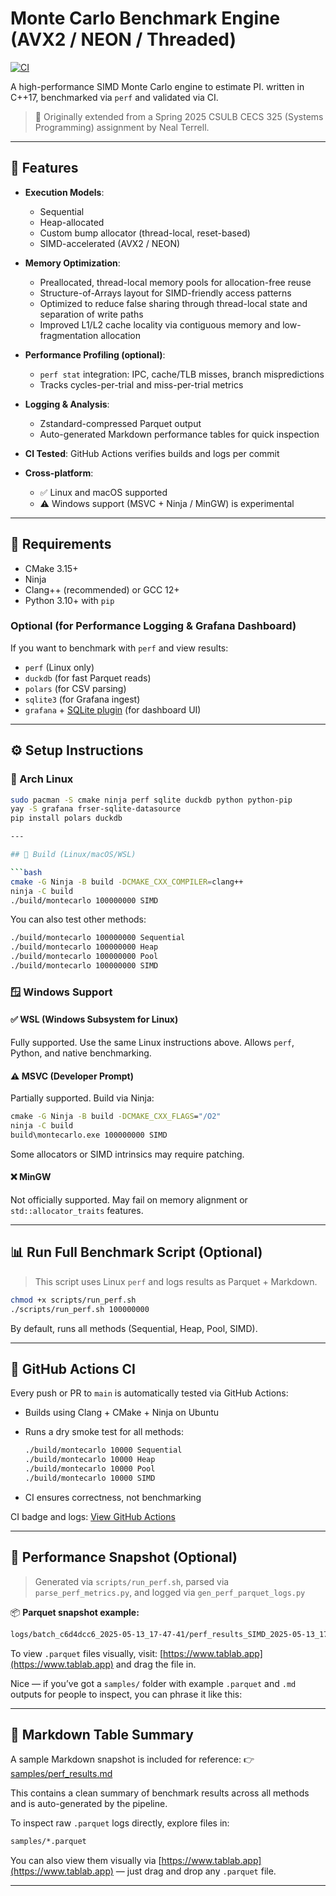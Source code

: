# Monte Carlo Benchmark Engine (AVX2 / NEON / Threaded)

[![CI](https://github.com/yushasama/montecarlo-benchmarking-engine/actions/workflows/ci.yml/badge.svg)](https://github.com/yushasama/montecarlo-benchmarking-engine/actions)

A high-performance SIMD Monte Carlo engine to estimate PI. written in C++17, benchmarked via `perf` and validated via CI.

> 🔬 Originally extended from a Spring 2025 CSULB CECS 325 (Systems Programming) assignment by Neal Terrell.

---

## 🧩 Features

* **Execution Models**:

  * Sequential
  * Heap-allocated
  * Custom bump allocator (thread-local, reset-based)
  * SIMD-accelerated (AVX2 / NEON)

* **Memory Optimization**:

  * Preallocated, thread-local memory pools for allocation-free reuse
  * Structure-of-Arrays layout for SIMD-friendly access patterns
  * Optimized to reduce false sharing through thread-local state and separation of write paths
  * Improved L1/L2 cache locality via contiguous memory and low-fragmentation allocation

* **Performance Profiling (optional)**:

  * `perf stat` integration: IPC, cache/TLB misses, branch mispredictions
  * Tracks cycles-per-trial and miss-per-trial metrics

* **Logging & Analysis**:

  * Zstandard-compressed Parquet output
  * Auto-generated Markdown performance tables for quick inspection

* **CI Tested**: GitHub Actions verifies builds and logs per commit

* **Cross-platform**:

  * ✅ Linux and macOS supported
  * ⚠️ Windows support (MSVC + Ninja / MinGW) is experimental

---

## 🧠 Requirements

* CMake 3.15+
* Ninja
* Clang++ (recommended) or GCC 12+
* Python 3.10+ with `pip`

### Optional (for Performance Logging & Grafana Dashboard)

If you want to benchmark with `perf` and view results:

* `perf` (Linux only)
* `duckdb` (for fast Parquet reads)
* `polars` (for CSV parsing)
* `sqlite3` (for Grafana ingest)
* `grafana` + [SQLite plugin](https://grafana.com/grafana/plugins/frser-sqlite-datasource/) (for dashboard UI)

---

## ⚙️ Setup Instructions

### 🐧 Arch Linux
```bash
sudo pacman -S cmake ninja perf sqlite duckdb python python-pip
yay -S grafana frser-sqlite-datasource
pip install polars duckdb

---

## 🔧 Build (Linux/macOS/WSL)

```bash
cmake -G Ninja -B build -DCMAKE_CXX_COMPILER=clang++
ninja -C build
./build/montecarlo 100000000 SIMD
```

You can also test other methods:

```bash
./build/montecarlo 100000000 Sequential
./build/montecarlo 100000000 Heap
./build/montecarlo 100000000 Pool
./build/montecarlo 100000000 SIMD
```

### 🪟 Windows Support

#### ✅ WSL (Windows Subsystem for Linux)

Fully supported. Use the same Linux instructions above. Allows `perf`, Python, and native benchmarking.

#### ⚠️ MSVC (Developer Prompt)

Partially supported. Build via Ninja:

```cmd
cmake -G Ninja -B build -DCMAKE_CXX_FLAGS="/O2"
ninja -C build
build\montecarlo.exe 100000000 SIMD
```

Some allocators or SIMD intrinsics may require patching.

#### ❌ MinGW

Not officially supported. May fail on memory alignment or `std::allocator_traits` features.

---

## 📊 Run Full Benchmark Script (Optional)

> This script uses Linux `perf` and logs results as Parquet + Markdown.

```bash
chmod +x scripts/run_perf.sh
./scripts/run_perf.sh 100000000
```

By default, runs all methods (Sequential, Heap, Pool, SIMD).

---

## 🤖 GitHub Actions CI

Every push or PR to `main` is automatically tested via GitHub Actions:

* Builds using Clang + CMake + Ninja on Ubuntu
* Runs a dry smoke test for all methods:

  ```bash
  ./build/montecarlo 10000 Sequential
  ./build/montecarlo 10000 Heap
  ./build/montecarlo 10000 Pool
  ./build/montecarlo 10000 SIMD
  ```
* CI ensures correctness, not benchmarking

CI badge and logs: [View GitHub Actions](https://github.com/yushasama/montecarlo-benchmarking-engine/actions)

---

## 🏁 Performance Snapshot (Optional)

> Generated via `scripts/run_perf.sh`, parsed via `parse_perf_metrics.py`, and logged via `gen_perf_parquet_logs.py`

📦 **Parquet snapshot example:**

```bash
logs/batch_c6d4dcc6_2025-05-13_17-47-41/perf_results_SIMD_2025-05-13_17-47-41_c6d4dcc6.parquet
```

To view `.parquet` files visually, visit: [https://www.tablab.app](https://www.tablab.app) and drag the file in.

Nice — if you’ve got a `samples/` folder with example `.parquet` and `.md` outputs for people to inspect, you can phrase it like this:

---

## 📄 Markdown Table Summary

A sample Markdown snapshot is included for reference:
👉 [samples/perf_results.md](./samples/perf_results_all_c6d4dcc6_sample.md)

This contains a clean summary of benchmark results across all methods and is auto-generated by the pipeline.

To inspect raw `.parquet` logs directly, explore files in:

```bash
samples/*.parquet
```

You can also view them visually via [https://www.tablab.app](https://www.tablab.app) — just drag and drop any `.parquet` file.

---